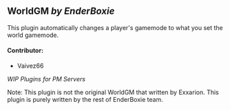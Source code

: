 ## WorldGM _by EnderBoxie_

This plugin automatically changes a player's gamemode to what you set the world gamemode.

#### Contributor:
* Vaivez66

_WIP Plugins for PM Servers_

Note: This plugin is not the original WorldGM that written by Exxarion. This plugin is purely written by the rest of EnderBoxie team.
